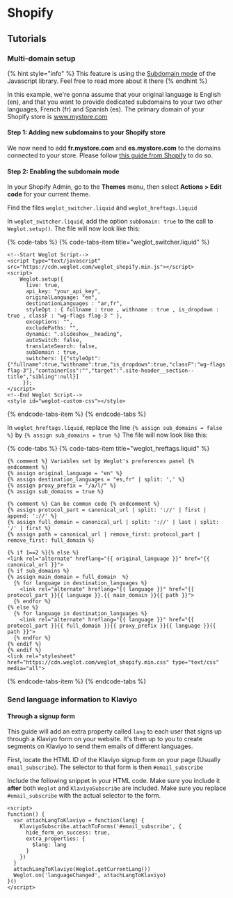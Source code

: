 # Shopify

## Tutorials

### Multi-domain setup

{% hint style="info" %}
This feature is using the [Subdomain mode](javascript.md#subdomain-mode) of the Javascript library. Feel free to read more about it there
{% endhint %}

In this example, we're gonna assume that your original language is English \(en\), and that you want to provide dedicated subdomains to your two other languages, French \(fr\) and Spanish \(es\). The primary domain of your Shopify store is www.mystore.com

#### Step 1: Adding new subdomains to your Shopify store

We now need to add **fr.mystore.com** and **es.mystore.com** to the domains connected to your store. Please follow [this guide from Shopify](https://help.shopify.com/manual/domains/connecting-existing-domains/setting-up-your-domain#connect-a-subdomain) to do so.

#### Step 2: Enabling the subdomain mode

In your Shopify Admin, go to the  **Themes** menu, then select **Actions &gt; Edit code** for your current theme.

Find the files `weglot_switcher.liquid` and `weglot_hreftags.liquid`

In `weglot_switcher.liquid`, add the option `subDomain: true` to the call to `Weglot.setup()`. The file will now look like this:

{% code-tabs %}
{% code-tabs-item title="weglot\_switcher.liquid" %}
```markup
<!--Start Weglot Script-->
<script type="text/javascript" src="https://cdn.weglot.com/weglot_shopify.min.js"></script>
<script>
    Weglot.setup({
      live: true,
      api_key: "your_api_key",
      originalLanguage: "en",
      destinationLanguages : "ar,fr",
      styleOpt : { fullname : true , withname : true , is_dropdown : true , classF : "wg-flags flag-3 " },
      exceptions: "",
      excludePaths: "",
      dynamic: ".slideshow__heading",
      autoSwitch: false,
      translateSearch: false,
      subDomain : true,
      switchers: [{"styleOpt":{"fullname":true,"withname":true,"is_dropdown":true,"classF":"wg-flags flag-3"},"containerCss":"","target":".site-header__section--title","sibling":null}]
     });
</script>
<!--End Weglot Script-->
<style id="weglot-custom-css"></style>
```
{% endcode-tabs-item %}
{% endcode-tabs %}

In `weglot_hreftags.liquid`, replace the line `{% assign sub_domains = false %}` by `{% assign sub_domains = true %}` The file will now look like this:

{% code-tabs %}
{% code-tabs-item title="weglot\_hreftags.liquid" %}
```text
{% comment %} Variables set by Weglot's preferences panel {% endcomment %}
{% assign original_language = "en" %}
{% assign destination_languages = "es,fr" | split: ',' %}
{% assign proxy_prefix = "/a/l/" %}
{% assign sub_domains = true %}

{% comment %} Can be common code {% endcomment %}
{% assign protocol_part = canonical_url | split: '://' | first | append: '://' %}
{% assign full_domain = canonical_url | split: '://' | last | split: '/' | first %}
{% assign path = canonical_url | remove_first: protocol_part | remove_first: full_domain %}

{% if 1==2 %}{% else %}
<link rel="alternate" hreflang="{{ original_language }}" href="{{ canonical_url }}">
{% if sub_domains %}
{% assign main_domain = full_domain  %}
  {% for language in destination_languages %}
    <link rel="alternate" hreflang="{{ language }}" href="{{ protocol_part }}{{ language }}.{{ main_domain }}{{ path }}">
  {% endfor %}
{% else %}
  {% for language in destination_languages %}
    <link rel="alternate" hreflang="{{ language }}" href="{{ protocol_part }}{{ full_domain }}{{ proxy_prefix }}{{ language }}{{ path }}">
  {% endfor %}
{% endif %}
{% endif %}
<link rel="stylesheet" href="https://cdn.weglot.com/weglot_shopify.min.css" type="text/css" media="all">
```
{% endcode-tabs-item %}
{% endcode-tabs %}

### Send language information to Klaviyo

#### Through a signup form

This guide will add an extra property called `lang` to each user that signs up through a Klaviyo form on your website. It's then up to you to create segments on Klaviyo to send them emails of different languages.

First, locate the HTML ID of the Klaviyo signup form on your page \(Usually `email_subscribe`\). The selector to that form is then `#email_subscribe`

Include the following snippet in your HTML code. Make sure you include it **after** both `Weglot` and `KlaviyoSubscribe` are included. Make sure you replace `#email_subscribe` with the actual selector to the form.

```markup
<script>
function() {
  var attachLangToKlaviyo = function(lang) {
    KlaviyoSubscribe.attachToForms('#email_subscribe', {
      hide_form_on_success: true,
      extra_properties: {
        $lang: lang
      }
    })  
  }
  attachLangToKlaviyo(Weglot.getCurrentLang())
  Weglot.on('languageChanged', attachLangToKlaviyo)
}()
</script>
```

